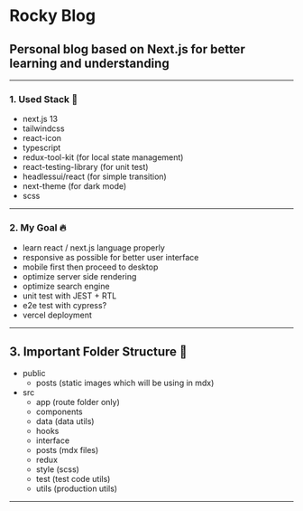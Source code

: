 # Rocky Blog

## Personal blog based on Next.js for better learning and understanding

---

### 1. Used Stack 📝

- next.js 13
- tailwindcss
- react-icon
- typescript
- redux-tool-kit (for local state management)
- react-testing-library (for unit test)
- headlessui/react (for simple transition)
- next-theme (for dark mode)
- scss

---

### 2. My Goal 🔥

- learn react / next.js language properly
- responsive as possible for better user interface
- mobile first then proceed to desktop
- optimize server side rendering
- optimize search engine
- unit test with JEST + RTL
- e2e test with cypress?
- vercel deployment

---

## 3. Important Folder Structure 📁

- public
  - posts (static images which will be using in mdx)
- src
  - app (route folder only)
  - components
  - data (data utils)
  - hooks
  - interface
  - posts (mdx files)
  - redux
  - style (scss)
  - test (test code utils)
  - utils (production utils)

---
